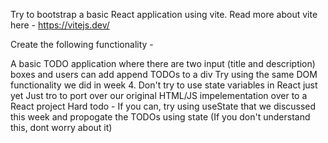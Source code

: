 Try to bootstrap a basic React application using vite. Read more about vite here - https://vitejs.dev/

Create the following functionality -

A basic TODO application where there are two input (title and description) boxes and users can add append TODOs to a div
Try using the same DOM functionality we did in week 4. Don't try to use state variables in React just yet
Just tro to port over our original HTML/JS impelementation over to a React project
Hard todo - If you can, try using useState that we discussed this week and propogate the TODOs using state (If you don't understand this, dont worry about it)